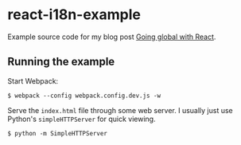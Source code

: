 # react-i18n-example

Example source code for my blog post [Going global with React](http://blog.jorisooms.be/going-global-with-react/).

## Running the example

Start Webpack:

```
$ webpack --config webpack.config.dev.js -w
```

Serve the `index.html` file through some web server. I usually just use Python's `simpleHTTPServer` for quick viewing.

```
$ python -m SimpleHTTPServer
```
